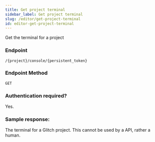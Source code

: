 ```yaml
---
title: Get project terminal
sidebar_label: Get project terminal
slug: /editor/get-project-terminal
id: editor-get-project-terminal
---
```

Get the terminal for a project

### Endpoint

```
/{project}/console/{persistent_token}
```

### Endpoint Method
`GET`

### Authentication required?
Yes.

### Sample response:
The terminal for a Glitch project. This cannot be used by a API, rather a human.